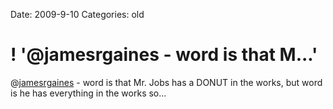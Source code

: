 Date: 2009-9-10
Categories: old

# ! '@jamesrgaines - word is that M...'

@<a href="http://twitter.com/jamesrgaines" class="aktt_username">jamesrgaines</a> - word is that Mr. Jobs has a DONUT in the works, but word is he has everything in the works so...
